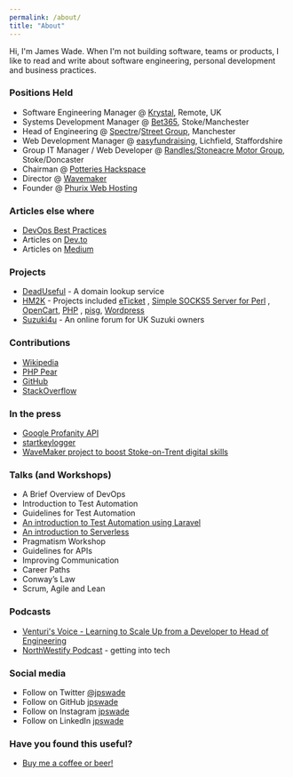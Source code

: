 ```yaml
---
permalink: /about/
title: "About"
---
```

Hi, I'm James Wade. When I'm not building software, teams or products, I like to read and write about software
engineering, personal development and business practices.

### Positions Held

- Software Engineering Manager @ [Krystal](https://krystal.io/), Remote, UK
- Systems Development Manager @ [Bet365](https://en.wikipedia.org/wiki/Bet365), Stoke/Manchester 
- Head of Engineering @ [Spectre](https://spectre.uk.com/)/[Street Group](https://streetgroup.co.uk/), Manchester
- Web Development Manager @ [easyfundraising](https://www.easyfundraising.org.uk/), Lichfield, Staffordshire
- Group IT Manager / Web Developer
  @ [Randles/Stoneacre Motor Group](https://en.wikipedia.org/wiki/Stoneacre_Motor_Group), Stoke/Doncaster
- Chairman @ [Potteries Hackspace](http://potterieshackspace.org.uk/)
- Director @ [Wavemaker](https://www.wavemaker.org.uk/)
- Founder @ [Phurix Web Hosting](https://phurix.co.uk/)

### Articles else where

- [DevOps Best Practices](https://gist.github.com/jpswade/4135841363e72ece8086146bd7bb5d91)
- Articles on [Dev.to](https://dev.to/jpswade)
- Articles on [Medium](https://medium.com/@jpswade)

### Projects

- [DeadUseful](https://deaduseful.com/) - A domain lookup service
- [HM2K](https://hm2k.org/) - Projects included [eTicket](https://sourceforge.net/p/eticket/wiki/Home/)
  , [Simple SOCKS5 Server for Perl](http://ssspl.sourceforge.net/)
  , [OpenCart](https://sourceforge.net/projects/php-opencart/), [PHP](https://people.php.net/hm2k)
  , [pisg](https://en.wikipedia.org/wiki/Pisg_(software)), [Wordpress](https://wordpress.org/support/profile/hm2k)
- [Suzuki4u](https://suzuki4u.co.uk/) - An online forum for UK Suzuki owners

### Contributions

- [Wikipedia](https://en.wikipedia.org/wiki/User:Jpswade)
- [PHP Pear](https://pear.php.net/user/jpswade)
- [GitHub](https://github.com/jpswade)
- [StackOverflow](https://stackoverflow.com/users/2050833/jpswade)

### In the press

- [Google Profanity API](https://thenextweb.com/google/2011/08/17/google-inadvertently-creates-a-profanity-api/)
- [startkeylogger](https://www.theregister.co.uk/2006/03/03/symantec_security_glitch/)
- [WaveMaker project to boost Stoke-on-Trent digital skills](https://staffslive.co.uk/2015/02/wavemaker-project-boost-stoke-trent-digital-skills/)

### Talks (and Workshops)

- A Brief Overview of DevOps
- Introduction to Test Automation
- Guidelines for Test Automation
- [An introduction to Test Automation using Laravel](https://docs.google.com/presentation/d/e/2PACX-1vTWGVwdAgzoFfSfX6gTDy3iWi0gjrpc9FJ_6M-qEUDEvx_pvedWmQHM87i8KqIpTvSiucspZ46Sr9yO/pub?start=false&loop=false&delayms=3000)
- [An introduction to Serverless](https://docs.google.com/presentation/d/e/2PACX-1vQUrB8rAfMtuDO_Dg18RRcIaOGmHODt-wyYwaQYxa7D4PSEWRq6agrLtHNGlGGoEaJMV6bnuXGqMsrW/pub?start=false&loop=false&delayms=3000&slide=id.g461a4a5a02_0_115)
- Pragmatism Workshop
- Guidelines for APIs
- Improving Communication
- Career Paths
- Conway’s Law
- Scrum, Agile and Lean

### Podcasts

- [Venturi's Voice - Learning to Scale Up from a Developer to Head of Engineering](https://open.spotify.com/episode/6M1319FkP2jzq0Kvyz6x6R)
- [NorthWestify Podcast](https://open.spotify.com/episode/1tKwiPEsbGFUEeYjIRX8ZD) - getting into tech

### Social media

- Follow on Twitter [@jpswade](http://twitter.com/jpswade)
- Follow on GitHub [jpswade](https://github.com/jpswade)
- Follow on Instagram [jpswade](https://instagram.com/jpswade)
- Follow on LinkedIn [jpswade](https://linkedin.com/in/jpswade)

### Have you found this useful?

* <a href="https://www.paypal.com/cgi-bin/webscr?cmd=_donations&business=james@wade.be&item_name=Buy%20me%20a%20beer!&item_number=beer001&amount=5%2e00&currency_code=GBP">
  Buy me a coffee or beer!</a>

